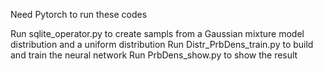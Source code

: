Need Pytorch to run these codes

Run sqlite_operator.py to create sampls from a Gaussian mixture model distribution and a uniform distribution 
Run Distr_PrbDens_train.py to build and train the neural network
Run PrbDens_show.py to show the result
